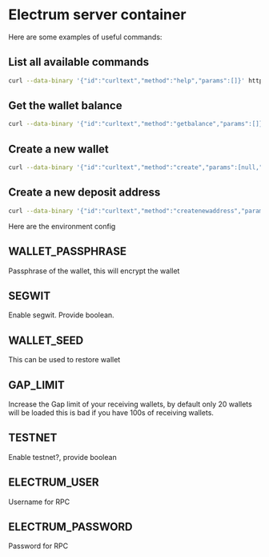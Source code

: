 # Electrum server container

Here are some examples of useful commands:

## List all available commands
```bash
curl --data-binary '{"id":"curltext","method":"help","params":[]}' http://electrum:changeme@127.0.0.1:7000
```

## Get the wallet balance
```bash
curl --data-binary '{"id":"curltext","method":"getbalance","params":[]}' http://electrum:changeme@127.0.0.1:7000
```

## Create a new wallet
```bash
curl --data-binary '{"id":"curltext","method":"create","params":[null,"YourSecurePassphrase",true]}' http://electrum:changeme@127.0.0.1:7000
```

## Create a new deposit address
```bash
curl --data-binary '{"id":"curltext","method":"createnewaddress","params":[]}' http://electrum:changeme@127.0.0.1:7000
```

Here are the environment config

## WALLET_PASSPHRASE

Passphrase of the wallet, this will encrypt the wallet

## SEGWIT

Enable segwit. Provide boolean.

## WALLET_SEED

This can be used to restore wallet

## GAP_LIMIT

Increase the Gap limit of your receiving wallets, by default only 20 wallets will be loaded this is bad if you have 100s of receiving wallets.

## TESTNET

Enable testnet?, provide boolean

## ELECTRUM_USER

Username for RPC

## ELECTRUM_PASSWORD

Password for RPC
